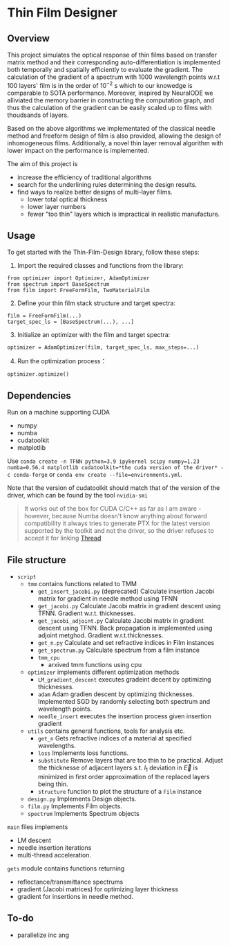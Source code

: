 # Thin Film Designer

## Overview

This project simulates the optical response of thin films based on transfer matrix method and their corresponding auto-differentiation is implemented both temporally and spatially efficiently to evaluate the gradient. The calculation of the gradient of a spectrum with $1000$ wavelength points w.r.t $100$ layers' film is in the order of $10^{-2}$ s which to our knowedge is comparable to SOTA performance. Moreover, inspired by NeuralODE we alliviated the memory barrier in constructing the computation graph, and thus the calculation of the gradient can be easily scaled up to films with thoudsands of layers.

Based on the above algorithms we implementated of the classical needle method and freeform design of film is also provided, allowing the design of inhomogeneous films. Additionally, a novel thin layer removal algorithm with lower impact on the performance is implemented.

The aim of this project is

- increase the efficiency of traditional algorithms
- search for the underlining rules determining the design results.
- find ways to realize better designs of multi-layer films.
  - lower total optical thickness
  - lower layer numbers
  - fewer "too thin" layers which is impractical in realistic manufacture.
## Usage
To get started with the Thin-Film-Design library, follow these steps:

1. Import the required classes and functions from the library:
  ```
  from optimizer import Optimizer, AdamOptimizer
  from spectrum import BaseSpectrum
  from film import FreeFormFilm, TwoMaterialFilm
  ```
2. Define your thin film stack structure and target spectra:
  ```
  film = FreeFormFilm(...)
  target_spec_ls = [BaseSpectrum(...), ...]
  ```

3. Initialize an optimizer with the film and target spectra:
  ```
  optimizer = AdamOptimizer(film, target_spec_ls, max_steps=...)
  ```
4. Run the optimization process：
  ```
  optimizer.optimize()
  ```
## Dependencies

Run on a machine supporting CUDA

- numpy
- numba
- cudatoolkit
- matplotlib

Use `conda create -n TFNN python=3.9 ipykernel scipy numpy=1.23 numba=0.56.4 matplotlib cudatoolkit=*the cuda version of the driver* -c conda-forge` or `conda env create --file=environments.yml`. 

Note that the version of cudatoolkit should match that of the version of the driver, which can be found by the tool `nvidia-smi`

> It works out of the box for CUDA C/C++ as far as I am aware - however, because Numba doesn't know anything about forward compatibility it always tries to generate PTX for the latest version supported by the toolkit and not the driver, so the driver refuses to accept it for linking [Thread](https://github.com/numba/numba/issues/7006)


## File structure

- `script`
  - `tmm` contains functions related to TMM
    - `get_insert_jacobi.py` (deprecated) Calculate insertion Jacobi matrix for gradient in needle method using TFNN
    - `get_jacobi.py` Calculate Jacobi matrix in gradient descent using TFNN. Gradient w.r.t. thicknesses.
    - `get_jacobi_adjoint.py` Calculate Jacobi matrix in gradient descent using TFNN. Back propagation is implemented using adjoint metghod. Gradient w.r.t.thicknesses.
    - `get_n.py` Calculate and set refractive indices in Film instances
    - `get_spectrum.py` Calculate spectrum from a film instance
    - `tmm_cpu`
      - arxived tmm functions using cpu
  - `optimizer` implements different optimization methods
    - `LM_gradient_descent` executes gradeint decent by optimizing thicknesses.
    - `adam` Adam gradien descent by optimizing thicknesses. Implemented SGD by randomly selecting both spectrum and wavelength points.
    - `needle_insert` executes the insertion process given insertion gradient
  - `utils` contains general functions, tools for analysis etc.
    - `get_n` Gets refractive indices of a material at specified wavelengths.
    - `loss` Implements loss functions. 
    - `substitute` Remove layers that are too thin to be practical. Adjust the thicknesse of adjacent layers s.t. $l_1$ deviation in $\vec{E}$ is minimized in first order approximation of the replaced layers being thin. 
    - `structure` function to plot the structure of a `Film` instance
  - `design.py` Implements Design objects.
  - `film.py` Implements Film objects.
  - `spectrum` Implements Spectrum objects
  
`main` files implements

- LM descent
- needle insertion iterations
- multi-thread acceleration.

`gets` module contains functions returning

- reflectance/transmittance spectrums
- gradient (Jacobi matrices) for optimizing layer thickness
- gradient for insertions in needle method.

## To-do
- parallelize inc ang
